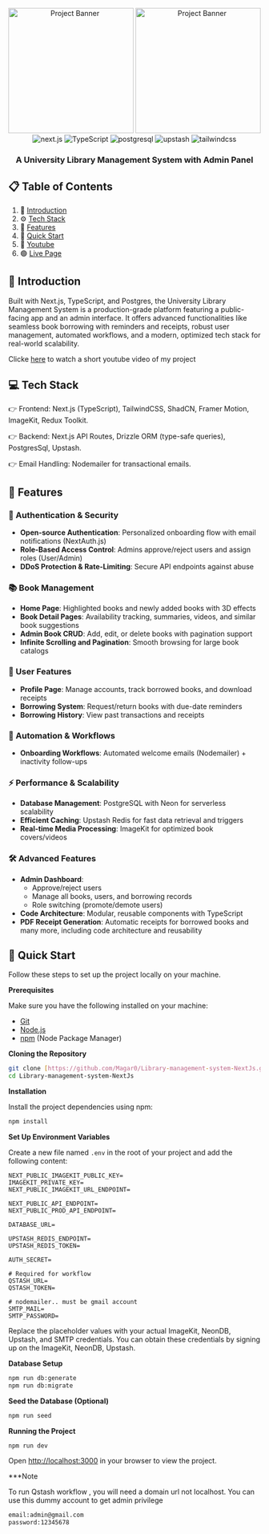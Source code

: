 <div align="center">
  <br />
      <img src="https://github.com/user-attachments/assets/bea83b26-b0d9-460e-adde-911dc952c3cc" height="250"  alt="Project Banner">
      <img src="https://github.com/user-attachments/assets/d15d6e9d-7488-41b3-a73e-4c090564fe52"  height="250" alt="Project Banner">

  <br />

  <div>
    <img src="https://github.com/user-attachments/assets/e3b50a9d-d7ff-4a60-9a9d-8a07e830d699" alt="next.js" />
    <img src="https://github.com/user-attachments/assets/0011cded-184d-4838-8e5a-3bf33217276a" alt="TypeScript" />
    <img src="https://github.com/user-attachments/assets/6dea38dc-3a5d-4471-9d4e-893616e898be" alt="postgresql" />
    <img src="https://github.com/user-attachments/assets/54215392-cead-4649-9c49-20825580ddb9" alt="upstash" />
    <img src="https://github.com/user-attachments/assets/15af0f48-ecbf-4ef0-811c-31f286bf7050" alt="tailwindcss" />
  </div>

  <h3 align="center">A University Library Management System with Admin Panel</h3>

</div>

## 📋 <a name="table">Table of Contents</a>

1. 🤖 [Introduction](#introduction)
2. ⚙️ [Tech Stack](#tech-stack)
3. 🔋 [Features](#features)
4. 🤸 [Quick Start](#quick-start)
5. 🎥 [Youtube](https://youtu.be/c5TzKkSxGw4)
6. 🟢 [Live Page](https://book-house-next-js.vercel.app/)

## <a name="introduction">🤖 Introduction</a>

Built with Next.js, TypeScript, and Postgres, the University Library Management System is a production-grade platform featuring a public-facing app and an admin interface. It offers advanced functionalities like seamless book borrowing with reminders and receipts, robust user management, automated workflows, and a modern, optimized tech stack for real-world scalability.

Clicke [here](https://youtu.be/c5TzKkSxGw4) to watch a short youtube video of my project


## <a name="tech-stack"> 💻 Tech Stack </a>

👉 Frontend: Next.js (TypeScript), TailwindCSS, ShadCN, Framer Motion, ImageKit, Redux Toolkit.

👉 Backend: Next.js API Routes, Drizzle ORM (type-safe queries), PostgresSql, Upstash.

👉 Email Handling: Nodemailer for transactional emails.

## <a name="features">🔋 Features</a>

### 🔐 Authentication & Security
- **Open-source Authentication**: Personalized onboarding flow with email notifications (NextAuth.js)
- **Role-Based Access Control**: Admins approve/reject users and assign roles (User/Admin)
- **DDoS Protection & Rate-Limiting**: Secure API endpoints against abuse

### 📚 Book Management
- **Home Page**: Highlighted books and newly added books with 3D effects
- **Book Detail Pages**: Availability tracking, summaries, videos, and similar book suggestions
- **Admin Book CRUD**: Add, edit, or delete books with pagination support
- **Infinite Scrolling and Pagination**: Smooth browsing for large book catalogs

### 👤 User Features
- **Profile Page**: Manage accounts, track borrowed books, and download receipts
- **Borrowing System**: Request/return books with due-date reminders
- **Borrowing History**: View past transactions and receipts

### 🤖 Automation & Workflows
- **Onboarding Workflows**: Automated welcome emails (Nodemailer) + inactivity follow-ups

### ⚡ Performance & Scalability
- **Database Management**: PostgreSQL with Neon for serverless scalability
- **Efficient Caching**: Upstash Redis for fast data retrieval and triggers
- **Real-time Media Processing**: ImageKit for optimized book covers/videos

### 🛠️ Advanced Features
- **Admin Dashboard**:
  - Approve/reject users
  - Manage all books, users, and borrowing records
  - Role switching (promote/demote users)
- **Code Architecture**: Modular, reusable components with TypeScript
- **PDF Receipt Generation**: Automatic receipts for borrowed books
and many more, including code architecture and reusability 

## <a name="quick-start">🤸 Quick Start</a>

Follow these steps to set up the project locally on your machine.

**Prerequisites**

Make sure you have the following installed on your machine:

- [Git](https://git-scm.com/)
- [Node.js](https://nodejs.org/en)
- [npm](https://www.npmjs.com/) (Node Package Manager)

**Cloning the Repository**

```bash
git clone [https://github.com/Magar0/Library-management-system-NextJs.git]
cd Library-management-system-NextJs
```

**Installation**

Install the project dependencies using npm:

```bash
npm install
```

**Set Up Environment Variables**

Create a new file named `.env` in the root of your project and add the following content:

```env
NEXT_PUBLIC_IMAGEKIT_PUBLIC_KEY=
IMAGEKIT_PRIVATE_KEY=
NEXT_PUBLIC_IMAGEKIT_URL_ENDPOINT=

NEXT_PUBLIC_API_ENDPOINT=
NEXT_PUBLIC_PROD_API_ENDPOINT=

DATABASE_URL=

UPSTASH_REDIS_ENDPOINT=
UPSTASH_REDIS_TOKEN=

AUTH_SECRET=

# Required for workflow
QSTASH_URL=
QSTASH_TOKEN=

# nodemailer.. must be gmail account
SMTP_MAIL=
SMTP_PASSWORD=
```

Replace the placeholder values with your actual ImageKit, NeonDB, Upstash, and SMTP credentials. You can obtain these credentials by signing up on the ImageKit, NeonDB, Upstash. 


**Database Setup**
```bash
npm run db:generate
npm run db:migrate
```

**Seed the Database (Optional)**
```bash
npm run seed
```

**Running the Project**

```bash
npm run dev
```

Open [http://localhost:3000](http://localhost:3000) in your browser to view the project.

***Note

To run Qstash workflow , you will need a domain url not localhost.
You can use this dummy account to get admin privilege

```bash
email:admin@gmail.com
password:12345678
```

